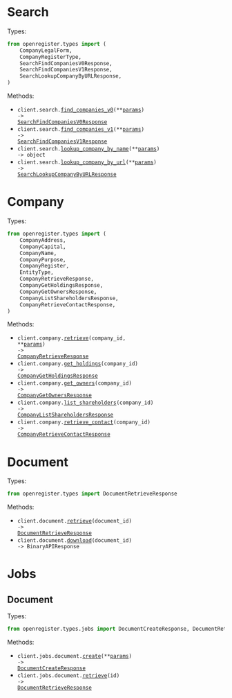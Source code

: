 # Search

Types:

```python
from openregister.types import (
    CompanyLegalForm,
    CompanyRegisterType,
    SearchFindCompaniesV0Response,
    SearchFindCompaniesV1Response,
    SearchLookupCompanyByURLResponse,
)
```

Methods:

- <code title="get /v0/search/company">client.search.<a href="./src/openregister/resources/search.py">find_companies_v0</a>(\*\*<a href="src/openregister/types/search_find_companies_v0_params.py">params</a>) -> <a href="./src/openregister/types/search_find_companies_v0_response.py">SearchFindCompaniesV0Response</a></code>
- <code title="post /v1/search/company">client.search.<a href="./src/openregister/resources/search.py">find_companies_v1</a>(\*\*<a href="src/openregister/types/search_find_companies_v1_params.py">params</a>) -> <a href="./src/openregister/types/search_find_companies_v1_response.py">SearchFindCompaniesV1Response</a></code>
- <code title="get /v1/autocomplete/company">client.search.<a href="./src/openregister/resources/search.py">lookup_company_by_name</a>(\*\*<a href="src/openregister/types/search_lookup_company_by_name_params.py">params</a>) -> object</code>
- <code title="get /v0/search/lookup">client.search.<a href="./src/openregister/resources/search.py">lookup_company_by_url</a>(\*\*<a href="src/openregister/types/search_lookup_company_by_url_params.py">params</a>) -> <a href="./src/openregister/types/search_lookup_company_by_url_response.py">SearchLookupCompanyByURLResponse</a></code>

# Company

Types:

```python
from openregister.types import (
    CompanyAddress,
    CompanyCapital,
    CompanyName,
    CompanyPurpose,
    CompanyRegister,
    EntityType,
    CompanyRetrieveResponse,
    CompanyGetHoldingsResponse,
    CompanyGetOwnersResponse,
    CompanyListShareholdersResponse,
    CompanyRetrieveContactResponse,
)
```

Methods:

- <code title="get /v0/company/{company_id}">client.company.<a href="./src/openregister/resources/company.py">retrieve</a>(company_id, \*\*<a href="src/openregister/types/company_retrieve_params.py">params</a>) -> <a href="./src/openregister/types/company_retrieve_response.py">CompanyRetrieveResponse</a></code>
- <code title="get /v1/company/{company_id}/holdings">client.company.<a href="./src/openregister/resources/company.py">get_holdings</a>(company_id) -> <a href="./src/openregister/types/company_get_holdings_response.py">CompanyGetHoldingsResponse</a></code>
- <code title="get /v1/company/{company_id}/owners">client.company.<a href="./src/openregister/resources/company.py">get_owners</a>(company_id) -> <a href="./src/openregister/types/company_get_owners_response.py">CompanyGetOwnersResponse</a></code>
- <code title="get /v0/company/{company_id}/shareholders">client.company.<a href="./src/openregister/resources/company.py">list_shareholders</a>(company_id) -> <a href="./src/openregister/types/company_list_shareholders_response.py">CompanyListShareholdersResponse</a></code>
- <code title="get /v0/company/{company_id}/contact">client.company.<a href="./src/openregister/resources/company.py">retrieve_contact</a>(company_id) -> <a href="./src/openregister/types/company_retrieve_contact_response.py">CompanyRetrieveContactResponse</a></code>

# Document

Types:

```python
from openregister.types import DocumentRetrieveResponse
```

Methods:

- <code title="get /v0/document/{document_id}">client.document.<a href="./src/openregister/resources/document.py">retrieve</a>(document_id) -> <a href="./src/openregister/types/document_retrieve_response.py">DocumentRetrieveResponse</a></code>
- <code title="get /v0/document/{document_id}/download">client.document.<a href="./src/openregister/resources/document.py">download</a>(document_id) -> BinaryAPIResponse</code>

# Jobs

## Document

Types:

```python
from openregister.types.jobs import DocumentCreateResponse, DocumentRetrieveResponse
```

Methods:

- <code title="post /v0/jobs/document">client.jobs.document.<a href="./src/openregister/resources/jobs/document.py">create</a>(\*\*<a href="src/openregister/types/jobs/document_create_params.py">params</a>) -> <a href="./src/openregister/types/jobs/document_create_response.py">DocumentCreateResponse</a></code>
- <code title="get /v0/jobs/document/{id}">client.jobs.document.<a href="./src/openregister/resources/jobs/document.py">retrieve</a>(id) -> <a href="./src/openregister/types/jobs/document_retrieve_response.py">DocumentRetrieveResponse</a></code>
